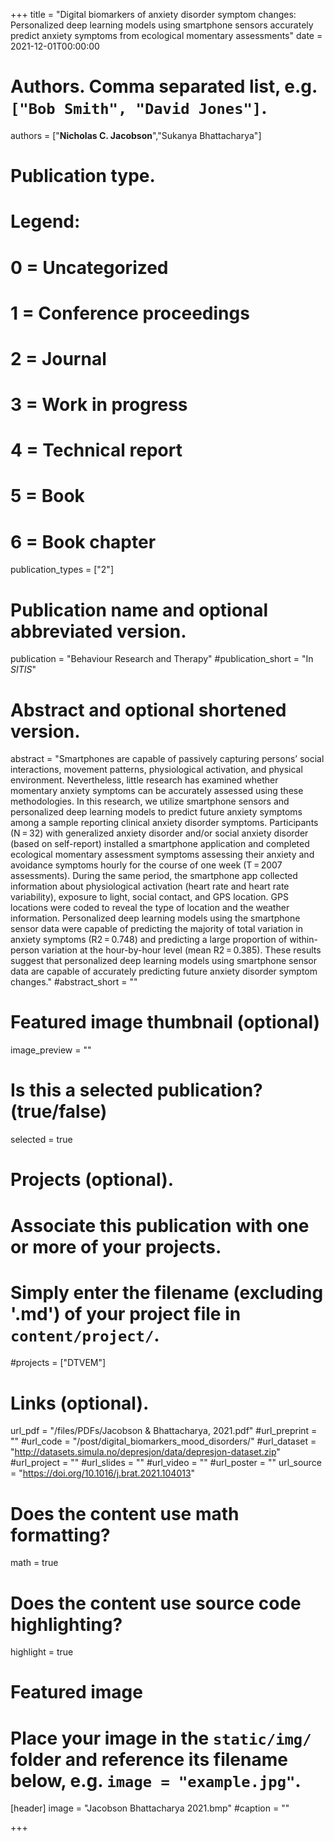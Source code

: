 +++
title = "Digital biomarkers of anxiety disorder symptom changes: Personalized deep learning models using smartphone sensors accurately predict anxiety symptoms from ecological momentary assessments"
date = 2021-12-01T00:00:00

# Authors. Comma separated list, e.g. `["Bob Smith", "David Jones"]`.
authors = ["**Nicholas C. Jacobson**","Sukanya Bhattacharya"]

# Publication type.
# Legend:
# 0 = Uncategorized
# 1 = Conference proceedings
# 2 = Journal
# 3 = Work in progress
# 4 = Technical report
# 5 = Book
# 6 = Book chapter
publication_types = ["2"]

# Publication name and optional abbreviated version.
publication = "Behaviour Research and Therapy"
#publication_short = "In *SITIS*"

# Abstract and optional shortened version.
abstract = "Smartphones are capable of passively capturing persons’ social interactions, movement patterns, physiological activation, and physical environment. Nevertheless, little research has examined whether momentary anxiety symptoms can be accurately assessed using these methodologies. In this research, we utilize smartphone sensors and personalized deep learning models to predict future anxiety symptoms among a sample reporting clinical anxiety disorder symptoms. Participants (N = 32) with generalized anxiety disorder and/or social anxiety disorder (based on self-report) installed a smartphone application and completed ecological momentary assessment symptoms assessing their anxiety and avoidance symptoms hourly for the course of one week (T = 2007 assessments). During the same period, the smartphone app collected information about physiological activation (heart rate and heart rate variability), exposure to light, social contact, and GPS location. GPS locations were coded to reveal the type of location and the weather information. Personalized deep learning models using the smartphone sensor data were capable of predicting the majority of total variation in anxiety symptoms (R2 = 0.748) and predicting a large proportion of within-person variation at the hour-by-hour level (mean R2 = 0.385). These results suggest that personalized deep learning models using smartphone sensor data are capable of accurately predicting future anxiety disorder symptom changes."
#abstract_short = ""

# Featured image thumbnail (optional)
image_preview = ""

# Is this a selected publication? (true/false)
selected = true

# Projects (optional).
#   Associate this publication with one or more of your projects.
#   Simply enter the filename (excluding '.md') of your project file in `content/project/`.
#projects = ["DTVEM"]

# Links (optional).
url_pdf = "/files/PDFs/Jacobson & Bhattacharya, 2021.pdf"
#url_preprint = ""
#url_code = "/post/digital_biomarkers_mood_disorders/"
#url_dataset = "http://datasets.simula.no/depresjon/data/depresjon-dataset.zip"
#url_project = ""
#url_slides = ""
#url_video = ""
#url_poster = ""
url_source = "https://doi.org/10.1016/j.brat.2021.104013"

# Does the content use math formatting?
math = true

# Does the content use source code highlighting?
highlight = true

# Featured image
# Place your image in the `static/img/` folder and reference its filename below, e.g. `image = "example.jpg"`.
[header]
image = "Jacobson Bhattacharya 2021.bmp"
#caption = ""

+++
